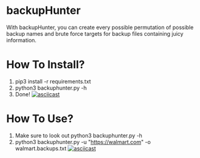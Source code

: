 # backupHunter
With backupHunter, you can create every possible permutation of possible backup names and brute force targets for backup files containing juicy information.

# How To Install?
1. pip3 install -r requirements.txt
2. python3 backuphunter.py -h
3. Done!
[![asciicast](https://asciinema.org/a/B9aJMm74RTtaiMkhVHAkW7gpb.svg)](https://asciinema.org/a/B9aJMm74RTtaiMkhVHAkW7gpb)

# How To Use?
1. Make sure to look out python3 backuphunter.py -h
2. python3 backuphunter.py -u "https://walmart.com" -o walmart.backups.txt
[![asciicast](https://asciinema.org/a/NeHSXJQAawiOBDqPqqT4kYiBC.svg)](https://asciinema.org/a/NeHSXJQAawiOBDqPqqT4kYiBC)
